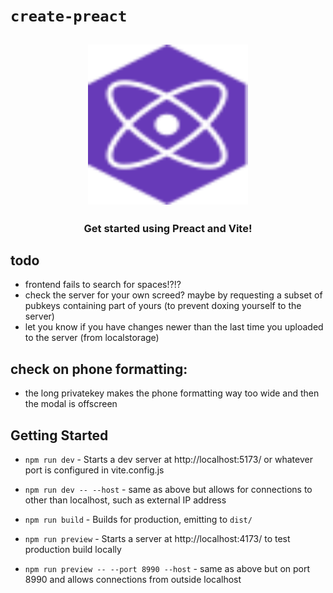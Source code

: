 # `create-preact`

<h2 align="center">
  <img height="256" width="256" src="./src/assets/preact.svg">
</h2>

<h3 align="center">Get started using Preact and Vite!</h3>

## todo
- frontend fails to search for spaces!?!?
- check the server for your own screed?  maybe by requesting a subset of pubkeys containing part of yours (to prevent doxing yourself to the server)
- let you know if you have changes newer than the last time you uploaded to the server (from localstorage)

## check on phone formatting:
- the long privatekey makes the phone formatting way too wide and then the modal is offscreen

## Getting Started

-   `npm run dev` - Starts a dev server at http://localhost:5173/ or whatever port is configured in vite.config.js
-   `npm run dev -- --host` - same as above but allows for connections to other than localhost, such as external IP address

-   `npm run build` - Builds for production, emitting to `dist/`

-   `npm run preview` - Starts a server at http://localhost:4173/ to test production build locally
-   `npm run preview -- --port 8990 --host` - same as above but on port 8990 and allows connections from outside localhost
